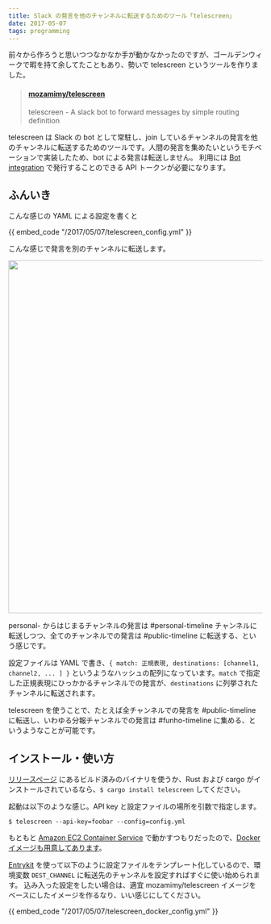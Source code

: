 ```yaml
---
title: Slack の発言を他のチャンネルに転送するためのツール「telescreen」
date: 2017-05-07
tags: programming
---
```


前々から作ろうと思いつつなかなか手が動かなかったのですが、ゴールデンウィークで暇を持て余してたこともあり、勢いで telescreen というツールを作りました。

<blockquote class="embedly-card"><h4><a href="https://github.com/mozamimy/telescreen">mozamimy/telescreen</a></h4><p>telescreen - A slack bot to forward messages by simple routing definition</p></blockquote>
<script async src="//cdn.embedly.com/widgets/platform.js" charset="UTF-8"></script>

telescreen は Slack の bot として常駐し、join しているチャンネルの発言を他のチャンネルに転送するためのツールです。人間の発言を集めたいというモチベーションで実装したため、bot による発言は転送しません。
利用には [Bot integration](https://slack.com/apps/A0F7YS25R-bots) で発行することのできる API トークンが必要になります。

## ふんいき

こんな感じの YAML による設定を書くと

<p>
{{ embed_code "/2017/05/07/telescreen_config.yml" }}
</p>

こんな感じで発言を別のチャンネルに転送します。

<a href="/images/2017/05/07/telescreen_v0_1_0/telescreen.gif" target="_blank">
  <img src="/images/2017/05/07/telescreen_v0_1_0/telescreen.gif" style="width: 700px;">
</a>

personal- からはじまるチャンネルの発言は #personal-timeline チャンネルに転送しつつ、全てのチャンネルでの発言は #public-timeline に転送する、という感じです。

設定ファイルは YAML で書き、`{ match: 正規表現, destinations: [channel1, channel2, ... ] }` というようなハッシュの配列になっています。`match` で指定した正規表現にひっかかるチャンネルでの発言が、`destinations` に列挙されたチャンネルに転送されます。

telescreen を使うことで、たとえば全チャンネルでの発言を #public-timeline に転送し、いわゆる分報チャンネルでの発言は #funho-timeline に集める、というようなことが可能です。

## インストール・使い方

[リリースページ](https://github.com/mozamimy/telescreen/releases) にあるビルド済みのバイナリを使うか、Rust および cargo がインストールされているなら、`$ cargo install telescreen` してください。

起動は以下のような感じ。API key と設定ファイルの場所を引数で指定します。

```
$ telescreen --api-key=foobar --config=config.yml
```

もともと [Amazon EC2 Container Service](https://aws.amazon.com/jp/ecs/) で動かすつもりだったので、[Docker イメージも用意してあります](https://hub.docker.com/r/mozamimy/telescreen/)。

[Entrykit](https://github.com/progrium/entrykit) を使って以下のように設定ファイルをテンプレート化しているので、環境変数 `DEST_CHANNEL` に転送先のチャンネルを設定すればすぐに使い始められます。
込み入った設定をしたい場合は、適宜 mozamimy/telescreen イメージをベースにしたイメージを作るなり、いい感じにしてください。

<p>
{{ embed_code "/2017/05/07/telescreen_docker_config.yml" }}
</p>
